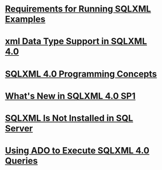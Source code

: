 # [Requirements for Running SQLXML Examples](requirements-for-running-sqlxml-examples.md)
# [xml Data Type Support in SQLXML 4.0](xml-data-type-support-in-sqlxml-4-0.md)
# [SQLXML 4.0 Programming Concepts](sqlxml-4-0-programming-concepts.md)
# [What's New in SQLXML 4.0 SP1](what-s-new-in-sqlxml-4-0-sp1.md)
# [SQLXML Is Not Installed in SQL Server](sqlxml-is-not-installed-in-sql-server.md)
# [Using ADO to Execute SQLXML 4.0 Queries](using-ado-to-execute-sqlxml-4-0-queries.md)
